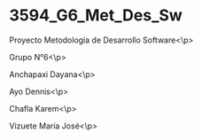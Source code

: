# 3594_G6_Met_Des_Sw
<p>Proyecto Metodología de Desarrollo Software<\p>
<p>Grupo N°6<\p>
<p>Anchapaxi Dayana<\p>
<p>Ayo Dennis<\p>
<p>Chafla Karem<\p>
<p>Vizuete María José<\p>
